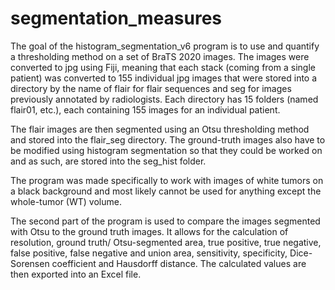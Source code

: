# segmentation_measures

The goal of the histogram_segmentation_v6 program is to use and quantify a thresholding 
method on a set of BraTS 2020 images. The images were converted to jpg using Fiji,
meaning that each stack (coming from a single patient) was converted to 155 individual
jpg images that were stored into a directory by the name of flair for flair sequences
and seg for images previously annotated by radiologists. Each directory has 15 folders
(named flair01, etc.), each containing 155 images for an individual patient.

The flair images are then segmented using an Otsu thresholding method and stored
into the flair_seg directory. The ground-truth images also have to be modified using
histogram segmentation so that they could be worked on and as such, are stored into
the seg_hist folder. 

The program was made specifically to work with images of white tumors on a black
background and most likely cannot be used for anything except the whole-tumor (WT)
volume.

The second part of the program is used to compare the images segmented with Otsu to
the ground truth images. It allows for the calculation of resolution, ground truth/
Otsu-segmented area, true positive, true negative, false positive, false negative
and union area, sensitivity, specificity, Dice-Sorensen coefficient and Hausdorff
distance. The calculated values are then exported into an Excel file.

